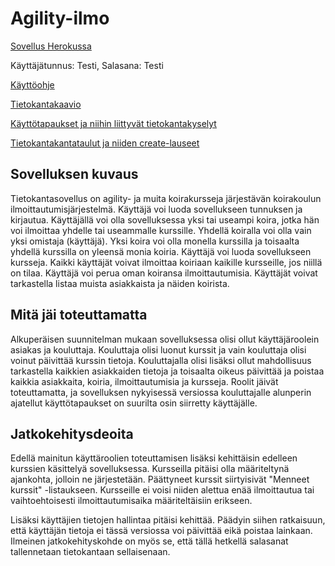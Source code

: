 # Agility-ilmo

[Sovellus Herokussa](https://agility-ilmo.herokuapp.com/)

Käyttäjätunnus: Testi, Salasana: Testi


[Käyttöohje](https://github.com/pekkalaine/agility-ilmo/blob/master/documentation/Kayttoohje.md)

[Tietokantakaavio](https://github.com/pekkalaine/agility-ilmo/blob/master/documentation/tietokantakaavio2.png)

[Käyttötapaukset ja niihin liittyvät tietokantakyselyt](https://github.com/pekkalaine/agility-ilmo/blob/master//documentation/kayttotapaukset.md)


[Tietokantakantataulut ja niiden create-lauseet](https://github.com/pekkalaine/agility-ilmo/blob/master/documentation/Tietokantataulut.md)


## Sovelluksen kuvaus

Tietokantasovellus on agility- ja muita koirakursseja järjestävän koirakoulun ilmoittautumisjärjestelmä. Käyttäjä voi luoda sovellukseen tunnuksen ja kirjautua. Käyttäjällä voi olla sovelluksessa yksi tai useampi koira, jotka hän voi ilmoittaa yhdelle tai useammalle kurssille. Yhdellä koiralla voi olla vain yksi omistaja (käyttäjä). Yksi koira voi olla monella kurssilla ja toisaalta yhdellä kurssilla on yleensä monia koiria. Käyttäjä voi luoda sovellukseen kursseja. Kaikki käyttäjät voivat ilmoittaa koiriaan kaikille kursseille, jos niillä on tilaa. Käyttäjä voi perua oman koiransa ilmoittautumisia. Käyttäjät voivat tarkastella listaa muista asiakkaista ja näiden koirista.

## Mitä jäi toteuttamatta
Alkuperäisen suunnitelman mukaan sovelluksessa olisi ollut käyttäjäroolein asiakas ja kouluttaja. Kouluttaja olisi luonut kurssit ja vain kouluttaja olisi voinut päivittää kurssin tietoja. Kouluttajalla olisi lisäksi ollut mahdollisuus tarkastella kaikkien asiakkaiden tietoja ja toisaalta oikeus päivittää ja poistaa kaikkia asiakkaita, koiria, ilmoittautumisia ja kursseja. Roolit jäivät toteuttamatta, ja sovelluksen nykyisessä versiossa kouluttajalle alunperin ajatellut käyttötapaukset on suurilta osin siirretty käyttäjälle.

## Jatkokehitysdeoita
Edellä mainitun käyttäroolien toteuttamisen lisäksi kehittäisin edelleen kurssien käsittelyä sovelluksessa. Kursseilla pitäisi olla määriteltynä ajankohta, jolloin ne järjestetään. Päättyneet kurssit siirtyisivät "Menneet kurssit" -listaukseen. Kursseille ei voisi niiden alettua enää ilmoittautua tai vaihtoehtoisesti ilmoittautumisaika määriteltäisiin erikseen.

Lisäksi käyttäjien tietojen hallintaa pitäisi kehittää. Päädyin siihen ratkaisuun, että käyttäjän tietoja ei tässä versiossa voi päivittää eikä poistaa lainkaan. Ilmeinen jatkokehityskohde on myös se, että tällä hetkellä salasanat tallennetaan tietokantaan sellaisenaan. 
